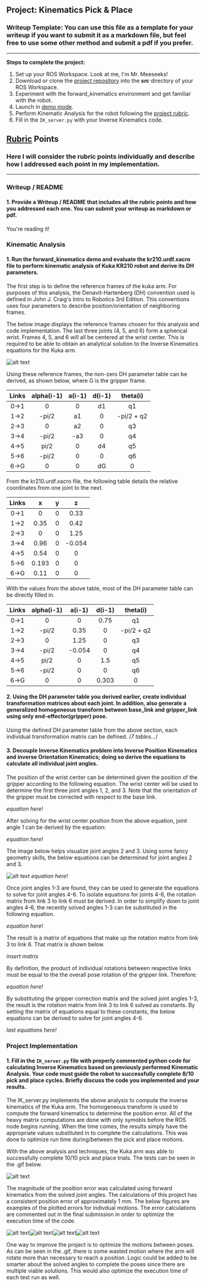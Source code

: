 ## Project: Kinematics Pick & Place
### Writeup Template: You can use this file as a template for your writeup if you want to submit it as a markdown file, but feel free to use some other method and submit a pdf if you prefer.

---


**Steps to complete the project:**  


1. Set up your ROS Workspace. Look at me, I'm Mr. Meeseeks!
2. Download or clone the [project repository](https://github.com/udacity/RoboND-Kinematics-Project) into the ***src*** directory of your ROS Workspace.  
3. Experiment with the forward_kinematics environment and get familiar with the robot.
4. Launch in [demo mode](https://classroom.udacity.com/nanodegrees/nd209/parts/7b2fd2d7-e181-401e-977a-6158c77bf816/modules/8855de3f-2897-46c3-a805-628b5ecf045b/lessons/91d017b1-4493-4522-ad52-04a74a01094c/concepts/ae64bb91-e8c4-44c9-adbe-798e8f688193).
5. Perform Kinematic Analysis for the robot following the [project rubric](https://review.udacity.com/#!/rubrics/972/view).
6. Fill in the `IK_server.py` with your Inverse Kinematics code. 


[//]: # (Image References)

[image1]: ./misc_images/misc3.png
[image2]: ./misc_images/forward_kinematics_reference_frames.png
[image3]: ./misc_images/pose_middle_left_to_bin.png
[image4]: ./misc_images/pose_middle_left.png
[image5]: ./misc_images/pose_error_upper_right_to_bin.png
[image6]: ./misc_images/pose_error_upper_right.png
[image7]: ./misc_images/kuka_project.gif

## [Rubric](https://review.udacity.com/#!/rubrics/972/view) Points
### Here I will consider the rubric points individually and describe how I addressed each point in my implementation.  

---
### Writeup / README

#### 1. Provide a Writeup / README that includes all the rubric points and how you addressed each one.  You can submit your writeup as markdown or pdf.  

You're reading it!

### Kinematic Analysis
#### 1. Run the forward_kinematics demo and evaluate the kr210.urdf.xacro file to perform kinematic analysis of Kuka KR210 robot and derive its DH parameters.

The first step is to define the reference frames of the kuka arm. For purposes of this analysis, the Denavit-Hartenberg (DH) convention used is defined in John J. Craig's Intro to Robotics 3rd Edition. This conventions uses four parameters to describe position/orientation of neighboring frames.

The below image displays the reference frames chosen for this analysis and code implementation. The last three joints (4, 5, and 6) form a spherical wrist. Frames 4, 5, and 6 will all be centered at the wrist center. This is required to be able to obtain an analytical solution to the Inverse Kinematics equations for the Kuka arm.

![alt text][image2]

Using these reference frames, the non-zero DH parameter table can be derived, as shown below, where G is the gripper frame.

Links | alpha(i-1) | a(i-1) | d(i-1) | theta(i)
:-----: |  :-----: | :-----: | :-----: | :-----:
0->1    |    0     |    0    |    d1   | q1
1->2    |  -pi/2   |   a1    |    0    | -pi/2 + q2
2->3    |    0     |   a2    |    0    | q3
3->4    |  -pi/2   |   -a3   |    0    | q4
4->5    |   pi/2   |    0    |    d4   | q5
5->6    |  -pi/2   |    0    |    0    | q6
6->G    |    0     |    0    |    dG   | 0


From the kr210.urdf.xacro file, the following table details the relative coordinates from one joint to the next.

Links   | x       | y       | z 
:-----: | :-----: | :-----: | :-----:
0->1    |    0    |    0    | 0.33 
1->2    |  0.35   |    0    | 0.42
2->3    |    0    |    0    | 1.25
3->4    |  0.96   |    0    | -0.054 
4->5    |  0.54   |    0    | 0 
5->6    |  0.193  |    0    | 0 
6->G    |  0.11   |    0    | 0 


With the values from the above table, most of the DH parameter table can be directly filled in.

Links   |alpha(i-1)|  a(i-1) |  d(i-1) | theta(i)
:-----: |  :-----: | :-----: | :-----: | :-----:
0->1    |    0     |    0    |   0.75  | q1
1->2    |  -pi/2   |   0.35  |    0    | -pi/2 + q2
2->3    |    0     |   1.25  |    0    | q3
3->4    |  -pi/2   |  -0.054 |    0    | q4
4->5    |   pi/2   |    0    |    1.5  | q5
5->6    |  -pi/2   |    0    |    0    | q6
6->G    |    0     |    0    |   0.303 | 0

#### 2. Using the DH parameter table you derived earlier, create individual transformation matrices about each joint. In addition, also generate a generalized homogeneous transform between base_link and gripper_link using only end-effector(gripper) pose.

Using the defined DH parameter table from the above section, each individual transformation matrix can be defined. 
/*7 tables...*/


#### 3. Decouple Inverse Kinematics problem into Inverse Position Kinematics and inverse Orientation Kinematics; doing so derive the equations to calculate all individual joint angles.

The position of the wrist center can be determined given the position of the gripper according to the following equation. The wrist center will be used to determine the first three joint angles 1, 2, and 3. Note that the orientation of the gripper must be corrected with respect to the base link.

*equation here!*

After solving for the wrist center position from the above equation, joint angle 1 can be derived by the equation:

*equation here!*

The image below helps visualize joint angles 2 and 3. Using some fancy geometry skills, the below equations can be determined for joint angles 2 and 3.

![alt text][image1]
*equation here!*

Once joint angles 1-3 are found, they can be used to generate the equations to solve for joint angles 4-6. To isolate equations for joints 4-6, the rotation matrix from link 3 to link 6 must be derived. In order to simplify down to joint angles 4-6, the recently solved angles 1-3 can be substituted in the following equation.

*equation here!* 

The result is a matrix of equations that make up the rotation matrix from link 3 to link 6. That matrix is shown below.

*insert matrix*

By definition, the product of individual rotations between respective links must be equal to the the overall pose rotation of the gripper link. Therefore:

*equation here!*

By substituting the gripper correction matrix and  the solved joint angles 1-3, the result is the rotation matrix from link 3 to link 6 solved as constants. By setting the matrix of equations equal to these constants, the below equations can be derived to solve for joint angles 4-6.

*last equations here!* 

### Project Implementation

#### 1. Fill in the `IK_server.py` file with properly commented python code for calculating Inverse Kinematics based on previously performed Kinematic Analysis. Your code must guide the robot to successfully complete 8/10 pick and place cycles. Briefly discuss the code you implemented and your results. 

The IK_server.py implements the above analysis to compute the inverse kinematics of the Kuka arm. The homogeneous transform is used to compute the forward kinematics to determine the position error. All of the heavy matrix computations are done with only symobls before the ROS node begins running. When the time comes, the results simply have the appropriate values substituted in to complete the calculations. This was done to optimize run time during/between the pick and place motions.

With the above analysis and techniques, the Kuka arm was able to successfully complete 10/10 pick and place trials. The tests can be seen in the .gif below.

![alt text][image7]

The magnitude of the position error was calculated using forward kinematics from the solved joint angles. The calculations of this project has a consistent position error of approximately 1 mm. The below figures are examples of the plotted errors for indivdual motions. The error calculations are commented out in the final submission in order to optimize the execution time of the code.

![alt text][image3]![alt text][image4]![alt text][image5]![alt text][image6]

One way to improve the project is to optimize the motions between poses. As can be seen in the .gif, there is some wasted motion where the arm will rotate more than necessary to reach a position. Logic could be added to be smarter about the solved angles to complete the poses since there are multiple viable solutions. This would also optimize the execution time of each test run as well.
